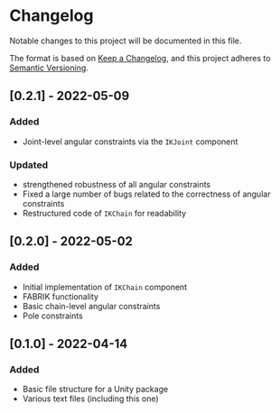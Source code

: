 
# Changelog

Notable changes to this project will be documented in this file.

The format is based on [Keep a Changelog](https://keepachangelog.com/en/1.0.0/),
and this project adheres to [Semantic Versioning](https://semver.org/spec/v2.0.0.html).

## [0.2.1] - 2022-05-09

### Added

 - Joint-level angular constraints via the `IKJoint` component

### Updated

 - strengthened robustness of all angular constraints
 - Fixed a large number of bugs related to the correctness of angular constraints
 - Restructured code of `IKChain` for readability

## [0.2.0] - 2022-05-02

### Added

- Initial implementation of `IKChain` component
- FABRIK functionality
- Basic chain-level angular constraints
- Pole constraints

## [0.1.0] - 2022-04-14

### Added

- Basic file structure for a Unity package  
- Various text files (including this one)  